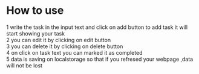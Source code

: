 # How to use 
1 write the task in the input text and click on add button to add task it will start showing your task
<br/>
2 you can edit it by clicking on edit button
<br/>
3 you can delete it by clicking on delete button
<br/>
4 on click on task text you can marked it as completed
<br/>
5 data is saving on localstorage so that if you refresed your webpage ,data will not be lost
<br/>
